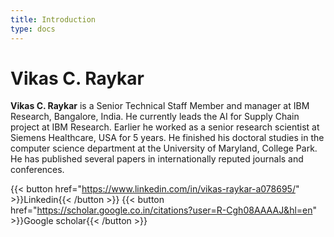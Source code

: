```yaml
---
title: Introduction
type: docs
---
```


# Vikas C. Raykar

**Vikas C. Raykar** is a Senior Technical Staff Member and manager at IBM Research, Bangalore, India. He currently leads the AI for Supply Chain project at IBM Research. Earlier he worked as a senior research scientist at Siemens Healthcare, USA for 5 years. He finished his doctoral studies in the computer science department at the University of Maryland, College Park. He has published several papers in internationally reputed journals and conferences.

{{< button href="https://www.linkedin.com/in/vikas-raykar-a078695/" >}}Linkedin{{< /button >}}
{{< button href="https://scholar.google.co.in/citations?user=R-Cgh08AAAAJ&hl=en" >}}Google scholar{{< /button >}}

